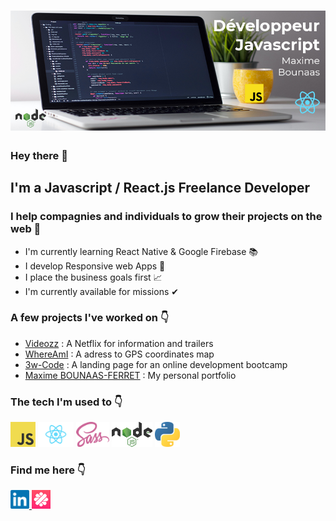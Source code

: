 # [![Maxime Bounaas Header](https://github.com/MaximeBF2000/MaximeBF2000/blob/master/github_banner.png)](https://maxime-bounaas.netlify.app/)

### Hey there 👋

## I'm a Javascript / React.js Freelance Developer
### I help compagnies and individuals to grow their projects on the web 🚀

- I'm currently learning React Native & Google Firebase 📚
- I develop Responsive web Apps 📱
- I place the business goals first 📈  
- I'm currently available for missions ✔

### A few projects I've worked on 👇
- [Videozz](https://videozz.netlify.app/) : A Netflix for information and trailers
- [WhereAmI](https://where-i-am.netlify.app/) : A adress to GPS coordinates map
- [3w-Code](https://3w-code.netlify.app/) : A landing page for an online development bootcamp
- [Maxime BOUNAAS-FERRET](https://maxime-bounaas.netlify.app/) : My personal portfolio

### The tech I'm used to 👇
<a> <img height="40" src="https://github.com/MaximeBF2000/MaximeBF2000/blob/master/jsLogo.png" /> </a>
<a> <img height="40" src="https://github.com/MaximeBF2000/MaximeBF2000/blob/master/reactLogo.png" /> </a>
<a> <img height="40" src="https://github.com/MaximeBF2000/MaximeBF2000/blob/master/sassLogo.png" /> </a>
<a> <img height="40" src="https://github.com/MaximeBF2000/MaximeBF2000/blob/master/nodejsLogo.png" /> </a>
<a> <img height="40" src="https://github.com/MaximeBF2000/MaximeBF2000/blob/master/pythonLogo.png" /> </a>

### Find me here 👇
<a target="_blank" href="https://www.linkedin.com/in/maximebounaasferret/"> <img height="30" src="https://github.com/MaximeBF2000/MaximeBF2000/blob/master/social_linkedin.png" /> </a>
<a target="_blank" href="https://www.malt.fr/profile/maximebounaas"> <img height="30" src="https://github.com/MaximeBF2000/MaximeBF2000/blob/master/social_malt.png" /> </a>

